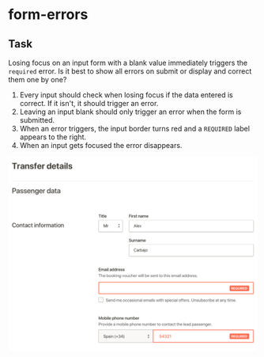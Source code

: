 # form-errors

## Task

Losing focus on an input form with a blank value immediately triggers the `required` error. Is it best to show all errors on submit or display and correct them one by one?

1. Every input should check when losing focus if the data entered is correct. If it isn't, it should trigger an error.
2. Leaving an input blank should only trigger an error when the form is submitted.
3. When an error triggers, the input border turns red and a `REQUIRED` label appears to the right.
4. When an input gets focused the error disappears.

![Form errors](../../.gitbook/assets/form.errors.png)

